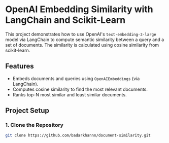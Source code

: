 # OpenAI Embedding Similarity with LangChain and Scikit-Learn

This project demonstrates how to use OpenAI's `text-embedding-3-large` model via LangChain to compute semantic similarity between a query and a set of documents. The similarity is calculated using cosine similarity from scikit-learn.

## Features

- Embeds documents and queries using `OpenAIEmbeddings` (via LangChain).
- Computes cosine similarity to find the most relevant documents.
- Ranks top-N most similar and least similar documents.

## Project Setup

### 1. Clone the Repository

```bash
git clone https://github.com/badarkhannn/document-similarity.git
```
